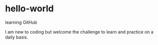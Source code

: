 # hello-world

learning GitHub

I am new to coding but welcome the challenge to learn and practice on a daily basis. 
